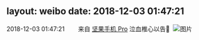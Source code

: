 layout: weibo
date: 2018-12-03 01:47:21
---
<meta name="referrer" content="no-referrer" />

2018-12-03 01:47:21  &nbsp;&nbsp;&nbsp;&nbsp;&nbsp;&nbsp; 来自 <a href="http://app.weibo.com/t/feed/Z4AgP" rel="nofollow">坚果手机 Pro</a>
泣血椎心以告🙏 ​​​
![图片](https://wx4.sinaimg.cn/large/6d2a6003ly1fxsxip2fhqj20ty0c7t9k.jpg)
